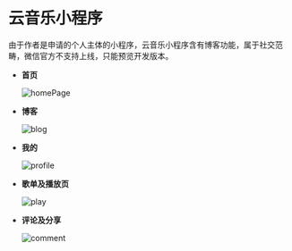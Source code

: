 # 云音乐小程序

由于作者是申请的个人主体的小程序，云音乐小程序含有博客功能，属于社交范畴，微信官方不支持上线，只能预览开发版本。

* **首页**

  ![homePage](https://s1.ax1x.com/2020/08/04/aDZitA.gif)

  

* **博客**

  ![blog](https://s1.ax1x.com/2020/08/04/aDZSmD.gif)

  

* **我的**

  ![profile](https://s1.ax1x.com/2020/08/04/aDZPkd.gif)

  

* **歌单及播放页**

  ![play](https://s1.ax1x.com/2020/08/04/aDZZX8.gif)

  

* **评论及分享**

  ![comment](https://s1.ax1x.com/2020/08/04/aDZSmD.gif)